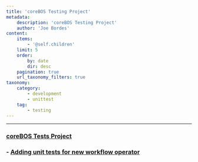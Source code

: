 ```yaml
---
title: 'coreBOS Testing Project'
metadata:
    description: 'coreBOS Testing Project'
    author: 'Joe Bordes'
content:
    items:
        - '@self.children'
    limit: 5
    order:
        by: date
        dir: desc
    pagination: true
    url_taxonomy_filters: true
taxonomy:
    category:
        - development
        - unittest
    tag:
        - testing
---
```

---
### [coreBOS Tests Project](https://github.com/tsolucio/coreBOSTests)

###  - [Adding unit tests for new workflow operator](./01.workflowoperator)